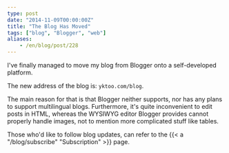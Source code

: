 ```yaml
---
type: post
date: "2014-11-09T00:00:00Z"
title: "The Blog Has Moved"
tags: ["blog", "Blogger", "web"]
aliases:
    - /en/blog/post/228
---
```


I've finally managed to move my blog from Blogger onto a self-developed platform.

The new address of the blog is: `yktoo.com/blog`.

The main reason for that is that Blogger neither supports, nor has any plans to support multilingual blogs. Furthermore, it's quite inconvenient to edit posts in HTML, whereas the WYSIWYG editor Blogger provides cannot properly handle images, not to mention more complicated stuff like tables.

Those who'd like to follow blog updates, can refer to the {{< a "/blog/subscribe" "Subscription" >}} page.
